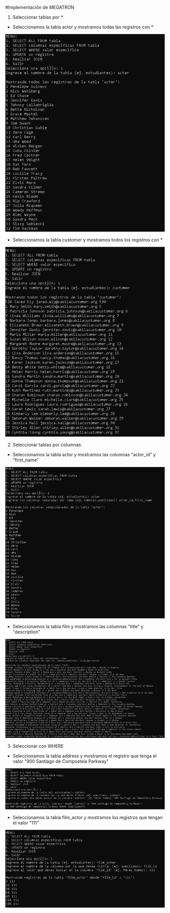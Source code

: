#Implementación de MEGATRON

1. Seleccionar tablas por *
- Seleccionamos la tabla actor y mostramos todas las registros con *
<p align="center">
    <img src="/Evidencias/select_all_actor.jpg">
</p>

- Seleccionamos la tabla customer y mostramos todos los registros con *
<p align="center">
    <img src="/Evidencias/select_all_customer.jpg">
</p>

2. Seleccionar tablas por columnas
- Seleccionamos la tabla actor y mostramos las columnas "actor_id" y "first_name"
<p align="center">
    <img src="/Evidencias/select_columnas_actor.jpg">
</p>

- Seleccionamos la tabla film y mostramos las columnas "title" y "description"
<p align="center">
    <img src="/Evidencias/select_columnas_film.jpg">
</p>
   
3. Seleccionar con WHERE
- Seleccionamos la tabla address y mostramos el registro que tenga el valor "900 Santiago de Compostela Parkway"
<p align="center">
    <img src="/Evidencias/select_valor_address.jpg">
</p>

- Seleccionamos la tabla film_actor y mostramos los registros que tengan el valor "111"
<p align="center">
    <img src="/Evidencias/select_valor_film_actor.jpg">
</p>
